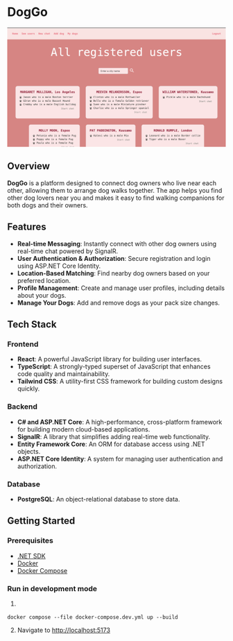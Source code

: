 # DogGo

![Users page](src/images/users-page.png)

## Overview

**DogGo** is a platform designed to connect dog owners who live near each other, allowing them to arrange dog walks together. The app helps you find other dog lovers near you and makes it easy to find walking companions for both dogs and their owners.

## Features

- **Real-time Messaging**: Instantly connect with other dog owners using real-time chat powered by SignalR.
- **User Authentication & Authorization**: Secure registration and login using ASP.NET Core Identity.
- **Location-Based Matching**: Find nearby dog owners based on your preferred location.
- **Profile Management**: Create and manage user profiles, including details about your dogs.
- **Manage Your Dogs**: Add and remove dogs as your pack size changes. 

## Tech Stack

### Frontend

- **React**: A powerful JavaScript library for building user interfaces.
- **TypeScript**: A strongly-typed superset of JavaScript that enhances code quality and maintainability.
- **Tailwind CSS**: A utility-first CSS framework for building custom designs quickly.

### Backend

- **C# and ASP.NET Core**: A high-performance, cross-platform framework for building modern cloud-based applications.
- **SignalR**: A library that simplifies adding real-time web functionality.
- **Entity Framework Core**: An ORM for database access using .NET objects.
- **ASP.NET Core Identity**: A system for managing user authentication and authorization.

### Database

- **PostgreSQL**: An object-relational database to store data.

## Getting Started

### Prerequisites

- [.NET SDK](https://dotnet.microsoft.com/en-us/download)
- [Docker](https://docs.docker.com/engine/install/)
- [Docker Compose](https://docs.docker.com/compose/install/)

### Run in development mode

1. 
```
docker compose --file docker-compose.dev.yml up --build
```
2. Navigate to [http://localhost:5173](http://localhost:5173)
